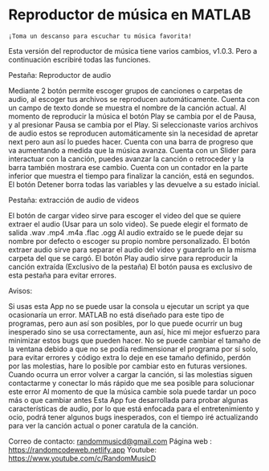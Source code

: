 # Reproductor de música en MATLAB

    ¡Toma un descanso para escuchar tu música favorita! 
 

Esta versión del reproductor de música tiene varios cambios, v1.0.3.
Pero a continuación escribiré todas las funciones.


Pestaña: Reproductor de audio
 
Mediante 2 botón permite escoger grupos de canciones o carpetas de audio, al escoger tus archivos se reproducen automáticamente.
Cuenta con un campo de texto donde se muestra el nombre de la canción actual.
Al momento de reproducir la música el botón Play se cambia por el de Pausa, y al presionar Pausa se cambia por el Play.
Si seleccionaste varios archivos de audio estos se reproducen automáticamente sin la necesidad de apretar next pero aun así lo puedes hacer.
Cuenta con una barra de progreso que va aumentando a medida que la música avanza.
Cuenta con un Slider para interactuar con la canción, puedes avanzar la canción o retroceder y la barra también mostrara ese cambio.
Cuenta con un contador en la parte inferior que muestra el tiempo para finalizar la canción, está en segundos.
El botón Detener borra todas las variables y las devuelve a su estado inicial.


Pestaña: extracción de audio de videos
 
El botón de cargar video sirve para escoger el video del que se quiere extraer el audio (Usar para un solo video).
Se puede elegir el formato de salida .wav .mp4 .m4a .flac .ogg
Al audio extraído se le puede dejar su nombre por defecto o escoger su propio nombre personalizado.
El botón extraer audio sirve para separar el audio del video y guardarlo en la misma carpeta del que se cargó.
El botón Play audio sirve para reproducir la canción extraída (Exclusivo de la pestaña)
El botón pausa es exclusivo de esta pestaña para evitar errores.


Avisos:
 
Si usas esta App no se puede usar la consola u ejecutar un script ya que ocasionaría un error.
MATLAB no está diseñado para este tipo de programas, pero aun así son posibles, por lo que puede ocurrir un bug inesperado sino se usa correctamente, aun así, hice mi mejor esfuerzo para minimizar estos bugs que pueden hacer.
No se puede cambiar el tamaño de la ventana debido a que no se podía redimensionar el programa por sí solo, para evitar errores y código extra lo deje en ese tamaño definido, perdón por las molestias, hare lo posible por cambiar esto en futuras versiones.
Cuando ocurra un error volver a cargar la canción, si las molestias siguen contactarme y conectar lo más rápido que me sea posible para solucionar este error 
Al momento de que la música cambie sola puede tardar un poco más o que cambiar antes
Esta App fue desarrollada para probar algunas características de audio, por lo que está enfocada para el entretenimiento y ocio, podrá tener algunos bugs inesperados, con el tiempo iré actualizando para ver la canción actual o poner caratula de la canción.
 
 
Correo de contacto: randommusicd@gmail.com
Página web : https://randomcodeweb.netlify.app
Youtube: https://www.youtube.com/c/RandomMusicD
